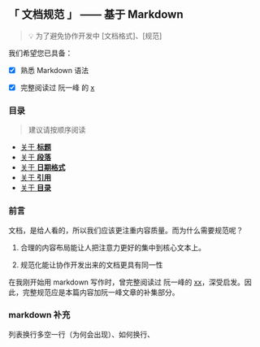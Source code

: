 ## 「 文档规范 」 —— 基于 Markdown

> 💡 为了避免协作开发中 \[文档格式\]、\[规范\]

我们希望您已具备：

- [x] 熟悉 Markdown 语法
- [x] 完整阅读过 阮一峰 的 [x]()


### 目录

> 建议请按顺序阅读

- [关于 **标题**]()
- [关于 **段落**]()
- [关于 **日期格式**]()
- [关于 **引用**]()
- [关于 **目录**]()

### 前言

文档，是给人看的，所以我们应该更注重内容质量。而为什么需要规范呢？

1. 合理的内容布局能让人把注意力更好的集中到核心文本上。

1. 规范化能让协作开发出来的文档更具有同一性

在我刚开始用 markdown 写作时，曾完整阅读过 阮一峰的 [xx]()，深受启发。因此，完整规范应是本篇内容加阮一峰文章的补集部分。

### markdown 补充

列表换行多空一行（为何会出现）、如何换行、